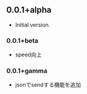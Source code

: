 ## 0.0.1+alpha

- Initial version.


### 0.0.1+beta

- speed向上
### 0.0.1+gamma

- jsonでsendする機能を追加
  